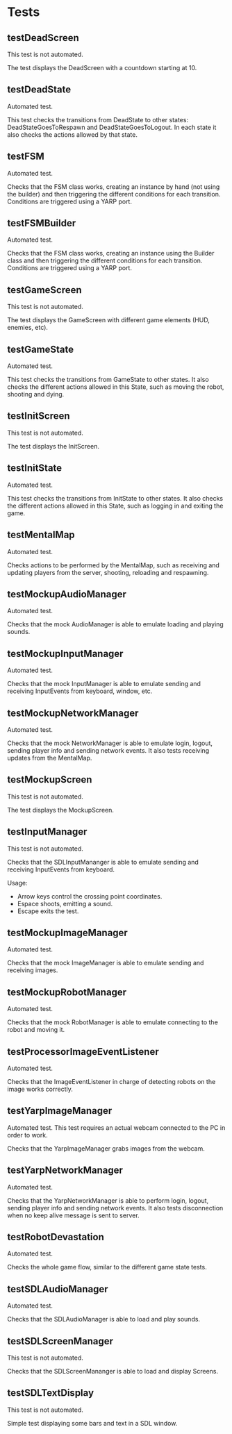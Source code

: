 # Tests

## testDeadScreen
This test is not automated.

The test displays the DeadScreen with a countdown starting at 10.

## testDeadState
Automated test.

This test checks the transitions from DeadState to other states: DeadStateGoesToRespawn and DeadStateGoesToLogout. In each state it also checks the actions allowed by that state.

## testFSM
Automated test.

Checks that the FSM class works, creating an instance by hand (not using the builder) and then triggering the different conditions for each transition. Conditions are triggered using a YARP port.

## testFSMBuilder
Automated test.

Checks that the FSM class works, creating an instance using the Builder class and then triggering the different conditions for each transition. Conditions are triggered using a YARP port.

## testGameScreen
This test is not automated.

The test displays the GameScreen with different game elements (HUD, enemies, etc).

## testGameState
Automated test.

This test checks the transitions from GameState to other states. It also checks the different actions allowed in this State, such as moving the robot, shooting and dying.

## testInitScreen
This test is not automated.

The test displays the InitScreen.

## testInitState
Automated test.

This test checks the transitions from InitState to other states. It also checks the different actions allowed in this State, such as logging in and exiting the game.

## testMentalMap
Automated test.

Checks actions to be performed by the MentalMap, such as receiving and updating players from the server, shooting, reloading and respawning.

## testMockupAudioManager
Automated test.

Checks that the mock AudioManager is able to emulate loading and playing sounds.

## testMockupInputManager
Automated test.

Checks that the mock InputManager is able to emulate sending and receiving InputEvents from keyboard, window, etc.

## testMockupNetworkManager
Automated test.

Checks that the mock NetworkManager is able to emulate login, logout, sending player info and sending network events. It also tests receiving updates from the MentalMap.

## testMockupScreen
This test is not automated.

The test displays the MockupScreen.

## testInputManager
This test is not automated.

Checks that the SDLInputMananger is able to emulate sending and receiving InputEvents from keyboard.

Usage:
 * Arrow keys control the crossing point coordinates.
 * Espace shoots, emitting a sound.
 * Escape exits the test.
 
## testMockupImageManager
Automated test.

Checks that the mock ImageManager is able to emulate sending and receiving images.

## testMockupRobotManager
Automated test.

Checks that the mock RobotManager is able to emulate connecting to the robot and moving it.

## testProcessorImageEventListener
Automated test.

Checks that the ImageEventListener in charge of detecting robots on the image works correctly.

## testYarpImageManager
Automated test. This test requires an actual webcam connected to the PC in order to work.

Checks that the YarpImageManager grabs images from the webcam.

## testYarpNetworkManager
Automated test.

Checks that the YarpNetworkManager is able to perform login, logout, sending player info and sending network events. It also tests disconnection when no keep alive message is sent to server.

## testRobotDevastation
Automated test.

Checks the whole game flow, similar to the different game state tests.

## testSDLAudioManager
Automated test.

Checks that the SDLAudioManager is able to load and play sounds.

## testSDLScreenManager
This test is not automated.

Checks that the SDLScreenMananger is able to load and display Screens.

## testSDLTextDisplay
This test is not automated.

Simple test displaying some bars and text in a SDL window.
